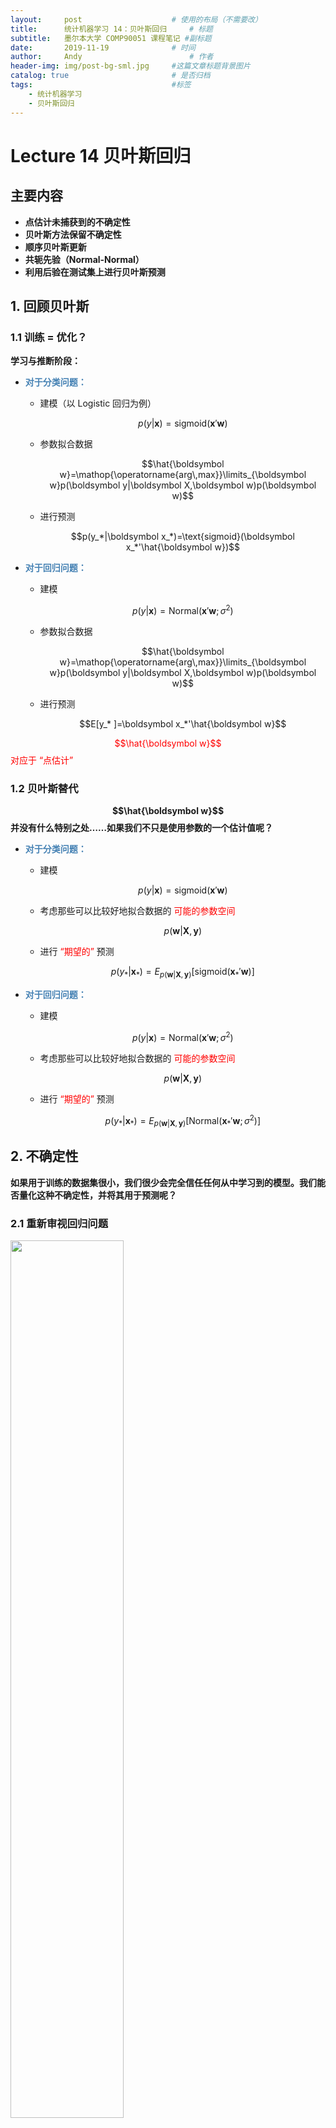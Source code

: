 ```yaml
---
layout:     post   				    # 使用的布局（不需要改）
title:      统计机器学习 14：贝叶斯回归   	# 标题 
subtitle:   墨尔本大学 COMP90051 课程笔记 #副标题
date:       2019-11-19 				# 时间
author:     Andy 						# 作者
header-img: img/post-bg-sml.jpg 	#这篇文章标题背景图片
catalog: true 						# 是否归档
tags:								#标签
    - 统计机器学习
    - 贝叶斯回归
---
```


<!-- 数学公式 -->
<script src="https://cdn.mathjax.org/mathjax/latest/MathJax.js?config=TeX-AMS-MML_HTMLorMML" type="text/javascript"></script>
<script type="text/x-mathjax-config">
  MathJax.Hub.Config({
    tex2jax: {
      skipTags: ['script', 'noscript', 'style', 'textarea', 'pre'],
      inlineMath: [['$','$']]
    }
  });
</script>

# Lecture 14 贝叶斯回归
## 主要内容
* **点估计未捕获到的不确定性**
* **贝叶斯方法保留不确定性**
* **顺序贝叶斯更新**
* **共轭先验（Normal-Normal）**
* **利用后验在测试集上进行贝叶斯预测**

## 1. 回顾贝叶斯
###  1.1 训练 = 优化？
**学习与推断阶段：**
* **<span style="color:steelblue">对于分类问题：</span>**
  * 建模（以 Logistic 回归为例）

    $$p(y|\boldsymbol x)=\text{sigmoid}(\boldsymbol x'\boldsymbol w)$$

  * 参数拟合数据

    $$\hat{\boldsymbol w}=\mathop{\operatorname{arg\,max}}\limits_{\boldsymbol w}p(\boldsymbol y|\boldsymbol X,\boldsymbol w)p(\boldsymbol w)$$

  * 进行预测

    $$p(y_*|\boldsymbol x_*)=\text{sigmoid}(\boldsymbol x_*'\hat{\boldsymbol w})$$

* **<span style="color:steelblue">对于回归问题：</span>**
  * 建模

    $$p(y|\boldsymbol x)=\text{Normal}(\boldsymbol x'\boldsymbol w;\sigma^2)$$

  * 参数拟合数据

    $$\hat{\boldsymbol w}=\mathop{\operatorname{arg\,max}}\limits_{\boldsymbol w}p(\boldsymbol y|\boldsymbol X,\boldsymbol w)p(\boldsymbol w)$$

  * 进行预测

    $$E[y_* ]=\boldsymbol x_*'\hat{\boldsymbol w}$$

<span style="color:red">$$\hat{\boldsymbol w}$$ 对应于 “点估计”</span>

### 1.2 贝叶斯替代
**$$\hat{\boldsymbol w}$$ 并没有什么特别之处……如果我们不只是使用参数的一个估计值呢？**
* **<span style="color:steelblue">对于分类问题：</span>**
  * 建模

    $$p(y|\boldsymbol x)=\text{sigmoid}(\boldsymbol x'\boldsymbol w)$$

  * 考虑那些可以比较好地拟合数据的 <span style="color:red">可能的参数空间</span>

    $$p(\boldsymbol w|\boldsymbol X,\boldsymbol y)$$

  * 进行 <span style="color:red">“期望的”</span> 预测

    $$p(y_*|\boldsymbol x_*)=E_{p(\boldsymbol w|\boldsymbol X,\boldsymbol y)}\left[\text{sigmoid}(\boldsymbol x_*'\boldsymbol w)\right]$$

* **<span style="color:steelblue">对于回归问题：</span>**
  * 建模

    $$p(y|\boldsymbol x)=\text{Normal}(\boldsymbol x'\boldsymbol w;\sigma^2)$$

  * 考虑那些可以比较好地拟合数据的 <span style="color:red">可能的参数空间</span>

    $$p(\boldsymbol w|\boldsymbol X,\boldsymbol y)$$

  * 进行 <span style="color:red">“期望的”</span> 预测

    $$p(y_*|\boldsymbol x_*)=E_{p(\boldsymbol w|\boldsymbol X,\boldsymbol y)}\left[\text{Normal}(\boldsymbol x_*'\boldsymbol w;\sigma^2)\right]$$

## 2. 不确定性
**如果用于训练的数据集很小，我们很少会完全信任任何从中学习到的模型。我们能否量化这种不确定性，并将其用于预测呢？**
### 2.1 重新审视回归问题

<img src="http://andy-blog.oss-cn-beijing.aliyuncs.com/blog/2020-02-19-WX20200219-145612%402x.png" width="60%">  

<span style="color:red">线性回归：</span> $y=w_0+w_1x$  
这里，$y=$ humidity（湿度），$x=$ temperature（温度）

* 从数据中学习模型
  * 通过选择权重来最小化误差残差

    $$\hat{\boldsymbol w}=(\boldsymbol X'\boldsymbol X)^{-1}\boldsymbol X'\boldsymbol y$$

* 但是我们对于得到的 $\hat{\boldsymbol w}$ 和预测值有多大的信心？

### 2.2 我们应该相信点估计 $\hat{\boldsymbol w}$ 吗？
* 我们的学习算法有多稳定？

  <img src="http://andy-blog.oss-cn-beijing.aliyuncs.com/blog/2020-02-19-WX20200219-152254%402x.png" width="80%">

  **<center><span style="font-size:10pt">两个具有不同噪声水平的数据集以及它们各自对应的似然函数</span></center>** <center><span style="font-size:10pt">Source: <span style="font-style:italic">A First Course in Machine Learning (p.81)</span> by Rogers & Girolami</span></center>  
  <br>  

  * $\hat{\boldsymbol w}$ 对于噪声高度敏感
  * 参数估计的不确定性有多少？
  * 如果目标参数的 **负对数似然（Negative Log Likelihood, NLL）** 的在峰值处越高且窄，说明我们掌握的信息量越大
* 形式化为 **费雪信息矩阵（Fisher Information Matrix）**
  * $E[ 2^{nd} \text{ deriv of NLL}]$  
    $\cal I$ $=\dfrac{1}{\sigma^2}\boldsymbol X'\boldsymbol X$
* 衡量关于 $\hat{\boldsymbol w}$ 的目标函数的曲率

## 3. 贝叶斯视角
**保留所有的未知因素（例如：参数的不确定性）并对它们进行建模，并且在进行统计推断时利用这些信息。**
### 3.1 一个贝叶斯人的视角
* 我们有理由认为 **所有的** 参数对于数据而言都是常数吗？
  * 对于训练数据拟合更好的权重的概率应该大于其他权重的概率
  * 利用所有可能的权重进行预测，乘以各自的概率作为缩放系数
* 这就是 <span style="color:red">贝叶斯推断</span> 背后的思想

### 3.2 参数的不确定性  
<img src="http://andy-blog.oss-cn-beijing.aliyuncs.com/blog/2020-02-19-WX20200219-191611%402x.png" width="40%" align="right">

* 目标函数有很多合理的解
  * 为什么只选择其中的某一个呢？
* 考虑 <span style="color:red">所有</span> 可能的参数值背后的原因
  * 乘以它们的 <span style="color:red">后验概率</span> 作为加权项
* 更具鲁棒性的预测
  * 可以更好地避免过拟合，尤其是对于小的训练集而言
  * 可以得到表达能力更强的模型类别（例如：贝叶斯 Logistic 回归是非线性模型）
  
### 3.3 频率学家 vs. 贝叶斯人的 “分歧”
* **<span style="color:red">频率学家：</span>** 使用 **点估计**、**正则化**、**p值** ... 进行学习
  * 简单的假设背后是复杂的理论支撑
  * 大部分算法都比较简单，非常偏实用的机器学习研究

* **<span style="color:red">贝叶斯人：</span>** 保留 **不确定性**，在进行统计推断时对未知因素进行 **边缘化（求和）**
  * 一些理论
  * 算法通常更加复杂，但并非总是如此
  * 通常（并非绝对）在计算上开销更高

## 4. 贝叶斯回归
**将贝叶斯推断应用于线性回归，对于 $\boldsymbol w$ 使用正态先验**
### 4.1 再谈线性回归
* 回忆线性回归的概率公式
  
  $$y\sim \text{Normal}(\boldsymbol x'\boldsymbol w, \sigma^2)$$
  
  $$\boldsymbol w\sim \text{Normal}(\boldsymbol 0,\gamma^2 \boldsymbol I_D)$$

  其中，$\boldsymbol I_D$ 是 $D\times D$ 的单位矩阵
* 贝叶斯规则

  $$p(\boldsymbol w|\boldsymbol X,\boldsymbol y)=\dfrac{p(\boldsymbol y|\boldsymbol X,\boldsymbol w)p(\boldsymbol w)}{p(\boldsymbol y|\boldsymbol X)}$$

  这里，我们假设 $\boldsymbol w$ 与 $\boldsymbol X$ 之间互相独立：  
  $$p(\boldsymbol w|\boldsymbol X,\boldsymbol y) = \dfrac{p(\boldsymbol w,\boldsymbol X,\boldsymbol y)}{p(\boldsymbol X,\boldsymbol y)}
  =\dfrac{p(\boldsymbol y|\boldsymbol X,\boldsymbol w)p(\boldsymbol X,\boldsymbol w)}{p(\boldsymbol y|\boldsymbol X)p(\boldsymbol X)}
  =\dfrac{p(\boldsymbol y|\boldsymbol X,\boldsymbol w)p(\boldsymbol X)p(\boldsymbol w)}{p(\boldsymbol y|\boldsymbol X)p(\boldsymbol X)}
  =\dfrac{p(\boldsymbol y|\boldsymbol X,\boldsymbol w)p(\boldsymbol w)}{p(\boldsymbol y|\boldsymbol X)}$$
  
  <br>  

  $$\max \limits_{\boldsymbol w}p(\boldsymbol w|\boldsymbol X,\boldsymbol y)=\max \limits_{\boldsymbol w}p(\boldsymbol y|\boldsymbol X,\boldsymbol w)p(\boldsymbol w)$$

  这里，我们采用点估计避免计算边缘似然项。
* 导致目标函数惩罚化（岭回归）

### 4.2 贝叶斯线性回归
* 回退一步，考虑完全后验

  $$\begin{align}
  p(\boldsymbol w|\boldsymbol X,\boldsymbol y,\sigma^2)
  &= \dfrac{p(\boldsymbol y|\boldsymbol X,\boldsymbol w,\sigma^2)p(\boldsymbol w)}{p(\boldsymbol y|\boldsymbol X,\sigma^2)} \\
  &= \dfrac{p(\boldsymbol y|\boldsymbol X,\boldsymbol w,\sigma^2)p(\boldsymbol w)}{\int \color{red}{\underbrace{\color{black}{p(\boldsymbol y|\boldsymbol X,\boldsymbol w,\sigma^2)p(\boldsymbol w)}}_{p(\boldsymbol y,\boldsymbol w|\boldsymbol X,\sigma^2)}} \text{ d} \boldsymbol w}
  \end{align}$$
  
  这里，我们假设噪声的方差已知。
* 我们可以计算分母（<span style="color:red">边缘似然</span> 或者 <span style="color:red">证据</span>）吗？
  * 如果是这样，我们可以使用完全后验，而非仅仅是它的众数
* 我们有两个正态分布
  * 正态似然 $\times$ 正态先验
* 它们的乘积也是一个正态分布
  * **<span style="color:red">共轭先验：</span>** 当似然函数和先验的乘积结果的分布与先验分布相同时（即后验分布与先验分布属于同类），则先验分布与后验分布被称为 **共轭分布**，而先验分布被称为似然函数的 **共轭先验**。  
    例如，高斯分布家族在高斯似然函数下与其自身共轭(自共轭)。
  * 利用正态分布的归一化常数可以很容易地计算出 **证据（边缘似然）**
*  <span style="color:red">后验的闭合解（Closed Form Solution）</span>
  
  $$\begin{align}
  p(\boldsymbol w|\boldsymbol X,\boldsymbol y,\sigma^2) &\propto \text{Normal}(\boldsymbol w|\boldsymbol 0,\gamma^2\boldsymbol I_D)\text{Normal}(\boldsymbol y|\boldsymbol {Xw},\sigma^2\boldsymbol I_N) \\
  &\propto \text{Normal}(\boldsymbol w|\boldsymbol w_N,\boldsymbol V_N)
  \end{align}$$

  其中，$\boldsymbol w_N=\dfrac{1}{\sigma^2}\boldsymbol V_N\boldsymbol X'\boldsymbol y \;,\quad \boldsymbol V_N=\sigma^2(\boldsymbol X'\boldsymbol X+\dfrac{\sigma^2}{\gamma^2}\boldsymbol I_D)^{-1}$

  **注意：** 之前的均值（和众数）都是 MAP 的解。

  我们可以通过两个正态分布的乘积来验证：将指数部分合并在一起，并对常系数部分 “完成平方” 来表示为常系数的平方乘以一个指数部分（即正态分布）。  

  回顾之前 [Lecture 02 的 3.2 节](https://andy-tk.top/2019/11/06/%E7%BB%9F%E8%AE%A1%E6%9C%BA%E5%99%A8%E5%AD%A6%E4%B9%A002/) 中提到的例子：
* 我们对 $X\mid\theta$ 建模为 $\text{N}(\theta,1)$，先验为 $N(0,1)$
* 假设我们观测到 $X=1$，然后更新先验<br>

  $$\begin{align}
  P(\theta|X=1) &= \dfrac{P(X=1| \theta)P(\theta)}{P(X=1)} \quad\quad\color{purple}{\text{目标是将后验转换为已知分布形式。指数的二次方一定为正态}}\\
  &\propto P(X=1| \theta)P(\theta) \\
  &=\left[\color{purple}{\dfrac{1}{\sqrt{2\pi}}}\exp\left(-\dfrac{(1-\theta)^2}{2}\right)\right]\left[\color{purple}{\dfrac{1}{\sqrt{2\pi}}}\exp\left(-\frac{\theta^2}{2}\right)\right] \quad\quad\color{purple}{\text{丢弃关于 }\theta\text{ 的常数项}}\\
  &\propto \exp\left(-\dfrac{(1-\theta)^2+\theta^2}{2}\right) \quad\quad\color{purple}{\text{合并指数项}}\\
  &= \exp\left(-\dfrac{2\theta^2-2\theta+1}{2}\right) \\
  &= \exp\left(-\dfrac{\theta^2-\theta+\frac{1}{2}}{2\times \color{purple}{\frac{1}{2}}}\right) \quad\quad\color{purple}{\text{将分子项中 }\theta^2\text{ 的系数移到分母上}}\\
  &= \exp\left(-\dfrac{\theta^2-\theta+\color{purple}{\frac{1}{4}}}{2\times \frac{1}{2}}\right) \cdot \color{purple}{\exp\left(-\dfrac{\frac{1}{4}}{2\times \frac{1}{2}}\right)}  \quad\quad\color{purple}{\text{将分子项凑成平方形式：移除多余的常数项}}\\
  &\propto \exp\left(-\dfrac{\theta^2-\theta+\frac{1}{4}}{2\times \frac{1}{2}}\right)\\
  &= \exp\left(-\dfrac{(\theta-\frac{1}{2})^2}{2\times \frac{1}{2}}\right)  \quad\quad\color{purple}{\text{因式分解}}\\
  &\propto N(0.5,0.5) \quad\quad\quad\color{purple}{\text{发现为（非标准）正态分布}}
  \end{align}$$

  注意：允许将常量提到前面，并通过归一化 “忽略”

### 4.3 贝叶斯线性回归例子

<img src="http://andy-blog.oss-cn-beijing.aliyuncs.com/blog/2020-02-19-WX20200220-003722%402x.png">

<span style="font-size:10pt">第 1 步：选择先验，这里是中心在原点 (0,0) 附近的球形</span> $\qquad \qquad \qquad \;$ <span style="font-size:10pt">第 2 步：观测训练数据</span>

<img src="http://andy-blog.oss-cn-beijing.aliyuncs.com/blog/2020-02-19-WX20200220-003757%402x.png">

$\;\;$ <span style="font-size:10pt">第 3 步：根据先验和似然函数，写出后验的形式</span> $\qquad \qquad \qquad \quad$ <span style="font-size:10pt">第 4 步：从后验中采样</span>

### 4.4 顺序贝叶斯更新
* 可以为给定的数据集构建 
$$p(\boldsymbol w|\boldsymbol X,\boldsymbol y,\sigma^2)$$

* 如果我们观察到越来越多的数据会发生什么？
  1. 从先验 $p(\boldsymbol w)$ 开始
  2. 观测新的带标签的数据点
  3. 计算后验 
  $$p(\boldsymbol w|\boldsymbol X,\boldsymbol y,\sigma^2)$$
  4. <span style="color:red">将得到的后验视为当前的先验</span>，然后再从第 2 步开始重复这个过程

<img src="http://andy-blog.oss-cn-beijing.aliyuncs.com/blog/2020-02-19-WX20200220-010534%402x.png" width="80%">

**<center><span aligned="enter" style="font-size:10pt">一个简单线性模型 $\,y(x,\boldsymbol w)=w_0+w_1x\,$ 使用顺序贝叶斯学习的例子</span></center>**<center><span style="font-size:10pt">Source: <span style="font-style:italic">Pattern Recognition and Machine Learning (p.155)</span> by Bishop</span></center>

* 初始时，我们掌握的信息量很少，存在很多可能的回归直线
* 似然函数约束了可能存在的权重，使得回归直线靠近数据点
* 随着更多数据的引入，后验变得更加精确 / 达到峰值
* <span style="color:red">接近质心</span>

### 4.5 训练阶段
$\,$1. 决定模型的数学表示和先验  
$\,$2. 计算参数的后验
$$p(\boldsymbol w|\boldsymbol X,\boldsymbol y)$$  

**$\qquad \;$ <span style="color:red">MAP</span>  <span style="color:green">$\qquad \qquad \qquad$ approx.Bayes $\qquad \qquad \qquad$ exact Bayes</span>**

$\,$3. 寻找 $\boldsymbol w$ 的众数 $\qquad \qquad$ 3. 采用很多 $\boldsymbol w$ $\qquad \qquad \quad$ 3. 使用所有的 $\boldsymbol w$  
$\,$4. 在测试集上进行预测 $\qquad$ 4. 在测试集上进行 **集成** 平均预测 $\qquad$ 4. 在测试集上进行 **期望** 预测







## 总结


下节内容：

